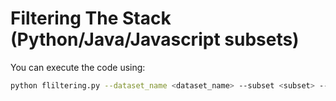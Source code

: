 # Filtering The Stack (Python/Java/Javascript subsets)

You can execute the code using:
```bash
python fliltering.py --dataset_name <dataset_name> --subset <subset> --split <split> --hub_username <hub_username> --remote_repo <remote_repo>
```